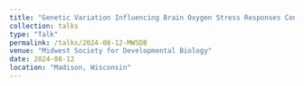 ```yaml
---
title: "Genetic Variation Influencing Brain Oxygen Stress Responses Contributes to Disease Risk"
collection: talks
type: "Talk"
permalink: /talks/2024-08-12-MWSDB
venue: "Midwest Society for Developmental Biology"
date: 2024-08-12
location: "Madison, Wisconsin"
---
```



